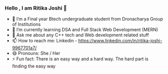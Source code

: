 ### Hello , I am Ritika Joshi 👋

- 🔭 I’m a Final year Btech undergraduate student from Dronacharya Group of Institutions
- 🌱 I’m currently learning DSA and Full Stack Web Development (MERN)
- 💬 Ask me about any C++ tech and Web development related stuff
- 📫 How to reach me: Linkedin - https://www.linkedin.com/in/ritika-joshi-9967701a7/
- 😄 Pronouns: She / Her
- ⚡ Fun fact: There is an easy way and a hard way. The hard part is finding the easy way


